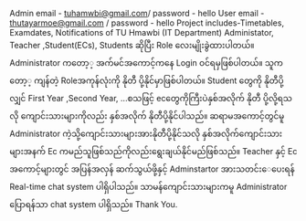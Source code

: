 Admin email - tuhamwbi@gmail.com/ password - hello
User  email - thutayarmoe@gmail.com / password - hello
Project includes-Timetables, Examdates, Notifications of TU Hmawbi (IT Department) 
Administator, Teacher ,Student(ECs), Students ဆိုပြီး Role လေးမျိုးခွဲထားပါတယ်။ Administrator ကတော့့ အက်မင်အကောင့်ကနေ Login ဝင်ရမှဖြစ်ပါတယ်။
သူကတော့့ ကျန်တဲ့ Roleအကုန်လုံးကို နိုတီ ပို့နိုင်မှာဖြစ်ပါတယ်။ Student တွေကို နိုတီပို့လျှင် First Year ,Second Year, ...စသဖြင့် ecတွေကိုကြီးပဲနှစ်အလိုက် 
နိုတီ ပို့လို့ရသလို ကျောင်းသားများကိုလည်း နှစ်အလိုက် နိုတီပို့နိုင်ပါသည်။ ဆရာမအကောင့်တွင်မူ Administrator ကဲ့သို့ကျောင်းသားများအားနိုတီပို့နိုင်သလို နှစ်အလိုက်ကျောင်းသား 
များအနက် Ec ကမည်သူဖြစ်သည်ကိုလည်းရွေးချယ်နိုင်မည်ဖြစ်သည်။ Teacher နှင့် Ec အကောင့်များတွင် အပြန်အလှန် ဆက်သွယ်ဖို့နှင့် Adminstartor အားသတင်း‌ေပေးရန် 
Real-time chat system ပါရှိပါသည်။ သာမန်ကျောင်းသားများကမူ Administrator ပြောရန်သာ chat system ပါရှိသည်။‌ Thank You.
